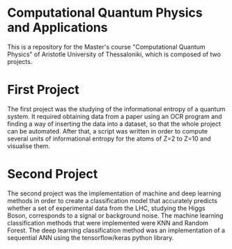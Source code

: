 # Computational Quantum Physics and Applications
This is a repository for the Master's course "Computational Quantum Physics" of Aristotle University of Thessaloniki, which is composed of two projects.
# First Project
The first project was the studying of the informational entropy of a quantum system. It required obtaining data from a paper using an OCR program and finding a way of inserting the data into a dataset, so that the whole project can be automated. After that, a script was written in order to compute several units of informational entropy for the atoms of Z=2 to Z=10 and visualise them.

# Second Project
The second project was the implementation of machine and deep learning methods in order to create a classification model that accurately predicts whether a set of experimental data from the LHC, studying the Higgs Boson, corresponds to a signal or background noise. The machine learning classification methods that were implemented were KNN and Random Forest. The deep learning classification method was an implementation of a sequential ANN using the tensorflow/keras python library.
